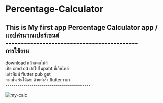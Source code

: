 # Percentage-Calculator
This is My first app
Percentage Calculator app  / เเอปคำนวณเปอร์เซนต์ <br/> 
-------------------------------------------<br/>
การใช้งาน <br/>
-------------------------------------------
download เเล้วเเตกไฟล์ <br/>
เปิด cmd  cd เข้าไปในpaht ที่เก็บไฟล์<br/>
เเล้วพิมพ์ flutter pub get<br/>
จากนั้น รันได้เลย ด้วยคำสั่ง flutter run<br/>
------------------------------------------<br/>


![my-calc](https://user-images.githubusercontent.com/89334887/167236514-e59267a0-c88d-429b-b1da-a3de22997f67.png)
